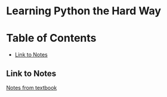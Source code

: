# Learning Python the Hard Way

# Table of Contents

* [Link to Notes](#link-to-notes)

## Link to Notes
[Notes from textbook](NOTES.md)
